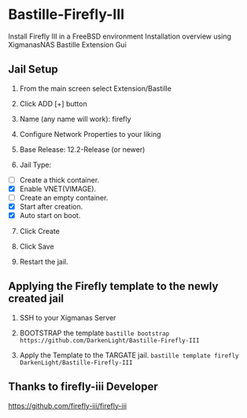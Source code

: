 # Bastille-Firefly-III
Install Firefly III in a FreeBSD environment
Installation overview using XigmanasNAS Bastille Extension Gui

## Jail Setup
1. From the main screen select Extension/Bastille

2. Click ADD [+] button

3. Name (any name will work): firefly

4. Configure Network Properties to your liking

5. Base Release: 12.2-Release (or newer)

6. Jail Type: 
- [ ] Create a thick container.
- [x] Enable VNET(VIMAGE).
- [ ] Create an empty container.
- [x] Start after creation.
- [x] Auto start on boot.

7. Click Create

8. Click Save

9. Restart the jail.


## Applying the Firefly template to the newly created jail

1. SSH to your Xigmanas Server

2. BOOTSTRAP the template
`bastille bootstrap https://github.com/DarkenLight/Bastille-Firefly-III`

3. Apply the Template to the TARGATE jail.
`bastille template firefly DarkenLight/Bastille-Firefly-III`


## Thanks to firefly-iii Developer
https://github.com/firefly-iii/firefly-iii
